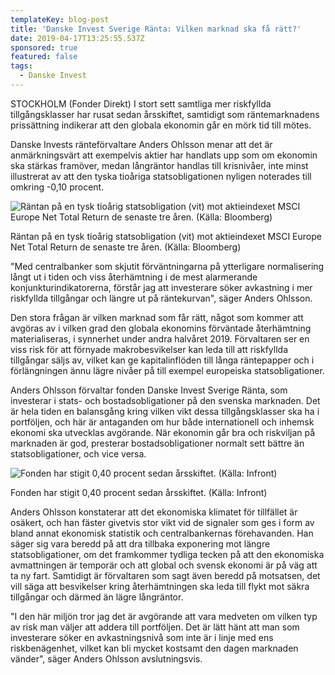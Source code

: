 ```yaml
---
templateKey: blog-post
title: 'Danske Invest Sverige Ränta: Vilken marknad ska få rätt?'
date: 2019-04-17T13:25:55.537Z
sponsored: true
featured: false
tags:
  - Danske Invest
---
```

STOCKHOLM (Fonder Direkt) I stort sett samtliga mer riskfyllda tillgångsklasser har rusat sedan årsskiftet, samtidigt som räntemarknadens prissättning indikerar att den globala ekonomin går en mörk tid till mötes.



Danske Invests ränteförvaltare Anders Ohlsson menar att det är anmärkningsvärt att exempelvis aktier har handlats upp som om ekonomin ska stärkas framöver, medan långräntor handlas till krisnivåer, inte minst illustrerat av att den tyska tioåriga statsobligationen nyligen noterades till omkring -0,10 procent.

![Räntan på en tysk tioårig statsobligation (vit) mot aktieindexet MSCI Europe Net Total Return de senaste tre åren. (Källa: Bloomberg)](/img/danske17apr.png)

<span class="image-caption">Räntan på en tysk tioårig statsobligation (vit) mot aktieindexet MSCI Europe Net Total Return de senaste tre åren. (Källa: Bloomberg)</span>

"Med centralbanker som skjutit förväntningarna på ytterligare normalisering långt ut i tiden och viss återhämtning i de mest alarmerande konjunkturindikatorerna, förstår jag att investerare söker avkastning i mer riskfyllda tillgångar och längre ut på räntekurvan", säger Anders Ohlsson.



Den stora frågan är vilken marknad som får rätt, något som kommer att avgöras av i vilken grad den globala ekonomins förväntade återhämtning materialiseras, i synnerhet under andra halvåret 2019. Förvaltaren ser en viss risk för att förnyade makrobesvikelser kan leda till att riskfyllda tillgångar säljs av, vilket kan ge kapitalinflöden till långa räntepapper och i förlängningen ännu lägre nivåer på till exempel europeiska statsobligationer.



Anders Ohlsson förvaltar fonden Danske Invest Sverige Ränta, som investerar i stats- och bostadsobligationer på den svenska marknaden. Det är hela tiden en balansgång kring vilken vikt dessa tillgångsklasser ska ha i portföljen, och här är antaganden om hur både internationell och inhemsk ekonomi ska utvecklas avgörande. När ekonomin går bra och riskviljan på marknaden är god, presterar bostadsobligationer normalt sett bättre än statsobligationer, och vice versa.

![Fonden har stigit 0,40 procent sedan årsskiftet. (Källa: Infront)](/img/danske17apr2.png)

<span class="image-caption">Fonden har stigit 0,40 procent sedan årsskiftet. (Källa: Infront)</span>

Anders Ohlsson konstaterar att det ekonomiska klimatet för tillfället är osäkert, och han fäster givetvis stor vikt vid de signaler som ges i form av bland annat ekonomisk statistik och centralbankernas förehavanden. Han säger sig vara beredd på att dra tillbaka exponering mot längre statsobligationer, om det framkommer tydliga tecken på att den ekonomiska avmattningen är temporär och att global och svensk ekonomi är på väg att ta ny fart. Samtidigt är förvaltaren som sagt även beredd på motsatsen, det vill säga att besvikelser kring återhämtningen ska leda till flykt mot säkra tillgångar och därmed än lägre långräntor.



"I den här miljön tror jag det är avgörande att vara medveten om vilken typ av risk man väljer att addera till portföljen. Det är lätt hänt att man som investerare söker en avkastningsnivå som inte är i linje med ens riskbenägenhet, vilket kan bli mycket kostsamt den dagen marknaden vänder", säger Anders Ohlsson avslutningsvis.
